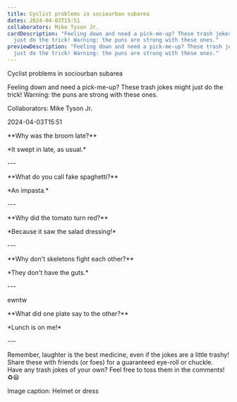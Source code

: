 ```yaml
---
title: Cyclist problems in sociourban subarea
dates: 2024-04-03T15:51
collaborators: Mike Tyson Jr.
cardDescription: "Feeling down and need a pick-me-up? These trash jokes might
  just do the trick! Warning: the puns are strong with these ones."
previewDescription: "Feeling down and need a pick-me-up? These trash jokes might
  just do the trick! Warning: the puns are strong with these ones."
---
```

Cyclist problems in sociourban subarea

Feeling down and need a pick-me-up? These trash jokes might just do the trick! Warning: the puns are strong with these ones.

Collaborators: Mike Tyson Jr.

2024-04-03T15:51



\*\*Why was the broom late?\*\*



\*It swept in late, as usual.\*



\---



\*\*What do you call fake spaghetti?\*\*



\*An impasta.\*



\---



\*\*Why did the tomato turn red?\*\*



\*Because it saw the salad dressing!\*



\---



\*\*Why don't skeletons fight each other?\*\*



\*They don't have the guts.\*



\---

ewntw



\*\*What did one plate say to the other?\*\*



\*Lunch is on me!\*



\---



Remember, laughter is the best medicine, even if the jokes are a little trashy! Share these with friends (or foes) for a guaranteed eye-roll or chuckle. Have any trash jokes of your own? Feel free to toss them in the comments! ♻️😆

Image caption: Helmet or dress

